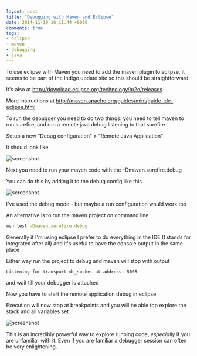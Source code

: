 ```yaml
---
layout: post
title: "Debugging with Maven and Eclipse"
date: 2014-11-19 16:11:44 +0000
comments: true
tags: 
- eclipse
- maven
- debugging
- java
---
```


To use eclipse with Maven you need to add the maven plugin to eclipse, it seems to be part of the Indigo update site so this should be straightforward.

It's also at http://download.eclipse.org/technology/m2e/releases

More instructions at http://maven.apache.org/guides/mini/guide-ide-eclipse.html

To run the debugger you need to do two things: you need to tell maven to run surefire, and run a remote java debug listening to that surefire

Setup a new "Debug configuration" > "Remote Java Application"

It should look like 
 
![screenshot](/images/eclipse/maven/surefire.png)

Next you need to run your maven code with the -Dmaven.surefire.debug

You can do this by adding it to the debug config like this

![screenshot](/images/eclipse/maven/main-project.png)

I've used the debug mode - but maybe a run configuration would work too

An alternative is to run the maven project on command line 

```bash
mvn test -Dmaven.surefire.debug
```

Generally if I'm using eclipse I prefer to do everything in the IDE (I stands for integrated after all) and it's useful to have the console output in the same place

Either way run the project to debug and maven will stop with output 

```
Listening for transport dt_socket at address: 5005
```

and wait till your debugger is attached

Now you have to start the remote application debug in eclipse

Execution will now stop at breakpoints and you will be able top explore the stack and all variables set


![screenshot](/images/eclipse/maven/debug.png)

This is an incredibly powerful way to explore running code, *especially* if you are unfamiliar with it. Even if you are familiar a debugger session can often be very enlightening.
 
